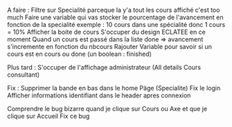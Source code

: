 A faire :
Filtre sur Specialité parceque la y'a tout les cours affiché c'est too much
Faire une variable qui vas stocker le pourcentage de l'avancement en fonction de la specialité exemple : 10 cours dans une spécialité donc 1 cours = 10%
Afficher la boite de cours 
S'occuper du design ECLATEE en ce moment
Quand un cours est passé dans la liste done => avancement s'incremente en fonction du nbcours
Rajouter Variable pour savoir si un cours est en cours ou done (un boolean : finished)

Plus tard :
S'occuper de l'affichage administrateur (All details Cours consultant)

Fix :
Supprimer la bande en bas dans le home Päge (Specialite)
Fix le login
Afficher informations identifiant dans le header apres connexion

Comprendre le bug bizarre quand je clique sur Cours ou Axe et que je clique sur Accueil
Fix ce bug

 
